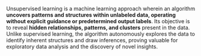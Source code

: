 Unsupervised learning is a machine learning approach wherein an algorithm **uncovers patterns and structures within unlabeled data, operating without explicit guidance or predetermined output labels**. Its objective is to reveal **hidden relationships, patterns, and clusters** present in the data. Unlike supervised learning, the algorithm autonomously explores the data to identify inherent structures and draw inferences, proving valuable for exploratory data analysis and the discovery of novel insights.
